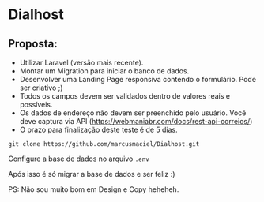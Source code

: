 # Dialhost
## Proposta:
- Utilizar Laravel (versão mais recente).
- Montar um Migration para iniciar o banco de dados.
- Desenvolver uma Landing Page responsiva contendo o formulário. Pode ser criativo ;)
- Todos os campos devem ser validados dentro de valores reais e possíveis.
- Os dados de endereço não devem ser preenchido pelo usuário. Você deve captura via API (https://webmaniabr.com/docs/rest-api-correios/)
- O prazo para finalização deste teste é de 5 dias.

`git clone https://github.com/marcusmaciel/Dialhost.git`

Configure a base de dados no arquivo `.env`

Após isso é só migrar a base de dados e ser feliz :)

PS: Não sou muito bom em Design e Copy heheheh.

